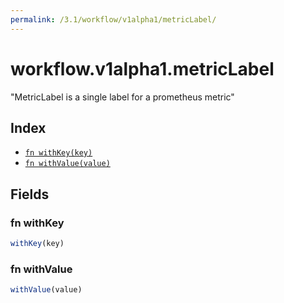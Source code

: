 ```yaml
---
permalink: /3.1/workflow/v1alpha1/metricLabel/
---
```


# workflow.v1alpha1.metricLabel

"MetricLabel is a single label for a prometheus metric"

## Index

* [`fn withKey(key)`](#fn-withkey)
* [`fn withValue(value)`](#fn-withvalue)

## Fields

### fn withKey

```ts
withKey(key)
```



### fn withValue

```ts
withValue(value)
```

